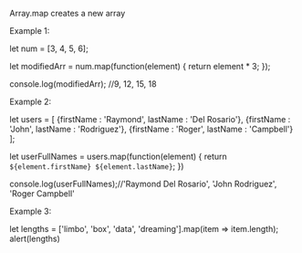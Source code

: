 <p>Array.map creates a new array</p>

Example 1:

let num = [3, 4, 5, 6];

let modifiedArr = num.map(function(element) {
    return element * 3;
    });

console.log(modifiedArr); //9, 12, 15, 18

Example 2:

let users = [
    {firstName : 'Raymond', lastName : 'Del Rosario'},
    {firstName : 'John',  lastName : 'Rodriguez'},
    {firstName : 'Roger', lastName : 'Campbell'}
];

let userFullNames = users.map(function(element) {
    return `${element.firstName} ${element.lastName}`;
})

console.log(userFullNames);//'Raymond Del Rosario', 'John Rodriguez', 'Roger Campbell'

Example 3:

let lengths = ['limbo', 'box', 'data', 'dreaming'].map(item => item.length);
alert(lengths)
